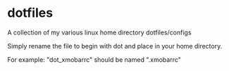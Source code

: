 # dotfiles
A collection of my various linux home directory dotfiles/configs

Simply rename the file to begin with dot and place in your home directory.

For example: "dot_xmobarrc" should be named ".xmobarrc"
